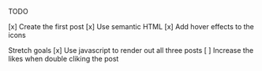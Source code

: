 TODO

[x] Create the first post
[x] Use semantic HTML
[x] Add hover effects to the icons

Stretch goals
[x] Use javascript to render out all three posts
[ ] Increase the likes when double cliking the post

